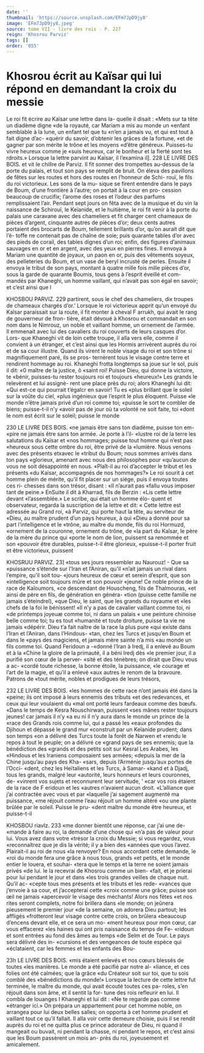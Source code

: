 ```yaml
---
date: ''
thumbnail: 'https://source.unsplash.com/EFm7JpD9jy8'
image: 'EFm7JpD9jy8.jpeg'
source: tome VII - livre des rois - P. 227
reign: 'Khosrou Parviz'
tags: []
order: '055'
---
```


# Khosrou écrit au Kaïsar qui lui répond en demandant la croix du messie

Le roi fit écrire au Kaïsar une lettre dans la- quelle il disait : «Mets sur ta tête un diadème digne «de la royauté, car Mariam a mis au monde un «enfant semblable à la lune, un enfant tel que tu «n’en a jamais vu, et qui est tout à fait digne d’ac- «quérir du savoir, d’obtenir les grâces de la fortune,
«et de gagner par son mérite le trône et les moyens «d’être généreux. Puisses-tu vivre heureux comme je
«suis heureux, car le bonheur et la fierté sont tes rdroits.»
Lorsque la lettre parvint au Kaïsar, il l’examina il].
228 LE LIVRE DES BOIS.
et vit le chillre de Parviz. Il fit sonner des trompettes
au-dessus de la porte du palais, et tout son pays se
remplit de bruit. On éleva des pavillons de fêtes sur
les routes et hors des routes en l’honneur de Schi-
rouï, le fils du roi victorieux. Les sons de la mu-
sique se firent entendre dans le pays de Boum, d’une frontière à l’autre; on portait à la cour en pro-
cession beaucoup de crucifix; l’arome des roses et l’odeur des parfums remplissaient l’air. Pendant
sept jours on fêta avec de la musique et du vin la naissance de Schirouï, le Keïanide, et le huitième,
le roi fit venir à la porte du palais une caravane avec des chameliers et fit charger cent chameaux de pièces d’argent, cinquante autres de pièces d’or;
deux cents autres portaient des brocarts de Boum, tellement brillants d’or, qu’on aurait dit que l’é-
toffe ne contenait pas de chaîne de soie; puis quarante tables d’or avec des pieds de corail, des tables dignes d’un roi; enfin, des figures d’animaux sauvages en
or et en argent, avec des yeux en pierres fines. Il envoya à Mariam une quantité de joyaux, un paon
en or, puis des vêtements soyeux, des pelleteries du Boum, et un vase de beryl incrusté de perles. Ensuite il envoya le tribut de son pays, montant à quatre mille fois mille pièces d’or, sous la garde de quarante Boumis, tous gens à l’esprit éveillé et com-
mandés par Khaneghi, un homme vaillant, qui n’avait pas son égal en savoir; et c’est ainsi que
l

KHOSBOU PARVIZ. 229 partirent, sous le chef des chameliers, dix troupes
de chameaux chargés d’or.’
Lorsque le roi victorieux apprit qu’un envoyé du
Kaîsar paraissait sur la route, il fit monter à cheval
F arrukh, qui avait le rang de gouverneur de fron- tière, était dévoué à Khosrou et commandait en son
nom dans le Nimrouz, un noble et vaillant homme, un ornement de l’armée. Il emmenait avec lui des cavaliers du roi couverts de leurs casques d’or. Lors- que Khaneghi vit de loin cette troupe, il alla vers elle, comme il convient à un étranger, et c’est ainsi
que les Hormis arrivèrent auprès du roi et de sa cour illustre. Quand ils virent le noble visage du roi et son trône si magnifiquement paré, ils se pros- ternèrent tous le visage contre terre et rendirent hommage au roi. Khaneghi frotta longtemps sa joue sur le sol, puis il dit: «0 maître de la justice, ô «saint roi! Puisse Dieu, qui donne la victoire, te «bénir, puisses-tu rester toujours roi et toujours «heureux!» Les grands le relevèrent et lui assignè-
rent une place près du roi; alors Khaneghi lui dit: «Qui est-ce qui pourrait t’égalcr en savoir! Tu es
«plus brillant que le soleil sur la voûte du ciel, «plus ingénieux que l’esprit le plus éloquent. Puisse
«le monde n’être jamais privé d’un roi comme toi;
«puisse le sort te combler de biens; puisse-t-il n’y «avoir pas de jour où ta volonté ne soit faite, toi «dont le nom est écrit sur le soleil; puisse le monde

230 LE LIVRE DES BOIS.
«ne jamais être sans ton diadème, puisse ton em- «pire ne jamais être sans ton armée. Je porte à l’il-
«lustre roi de la terre les salutations du Kaïsar et «nos hommages; puisse tout homme qui n’est pas «heureux sous cette ombre du roi, être privé de la «lumière. Nous venons avec des présents etxavec le «tribut du Boum; nous sommes arrivés dans ton pays «glorieux, amenant avec nous des philosophes pour «qu’aucun de vous ne soit désappointé en nous.
«Plaît-il au roi d’accepter le tribut et les présents «du Kaïsar, accompagnés de nos hommages?»
Le roi sourit à cet homme plein de mérite, qu’il
fit placer sur un siége, puis il envoya toutes ces ri- chesses dans son trésor, disant : «Il n’aurait pas «fallu vous imposer tant de peine.» EnSuite il dit à Kharrad, fils de Berzin : «Lis cette lettre devant «l’assemblée.» Le scribe, qui était un homme élo-
quent et observateur, regarda la suscription de la lettre et dit: « Cette lettre est adressée au Grand roi,
«à Parviz, qui porte haut la tête, au serviteur de «Dieu, au maître prudent d’un pays heureux, à qui
«Dieu a donné pour sa part l’intelligence et le «trône, au maître du monde, fils du roi Hormuzd, «ornement de la couronne, ornement du trône, de «la part du Kaîsar, le père de la mère du prince qui «porte le nom de lion, puissent sa renommée et son «pouvoir être durables, puisse-t-il être glorieux, «puisse-t-il porter fruit et être victorieux, puissent

KHOSRUU PARVIZ. 23] «tous ses jours ressembler au Naurouz! - Que sa
«puissance s’étende sur l’Iran et l’Aniran, qu’il
«n’ait jamais un rival dans l’empire, qu’il soit tou- «jours heureux de cœur et serein d’esprit, que son
«intelligence soit toujours mûre et son pouvoir «jeune! Ce noble prince de la race de Kaîoumors, «ce descendant de Houscheng, fils de Thalmouras, «et ainsi de père en fils, de génération en généra-
«tion (puisse cette famille ne jamais s’éteindrel),
«que Dieu, le saint, que les grands du royaume et «les chefs de la foi le bénissent!
«Il n’y a pas de cavalier vaillant comme toi, ni
«de printemps joyeuæ comme toi, ni dans un palais « une peinture chinoise belle comme toi; tu es tout «humanité et toute droiture, puisse ta vie ne jamais «dépérir. Dieu t’a fait naître de la race la plus pure
«qui existe dans l’Iran et l’Aniran, dans l’Hindous-
«tan, chez les Turcs et jusqu’en Boum et dans le «pays des magiciens, et jamais mère sainte n’a mis
«au monde un fils comme toi. Quand Feridoun a
-«donné l’Iran à Iredj, il a enlevé au Boum et à la «Chine la gloire de la primauté, il a béni Iredj dès «le premier jour, il a purifié son cœur de la perver- «sité et des ténèbres; on dirait que Dieu vous a ac- «cordé toute richesse, la bonne étoile, la puissance, «le courage et l’art de la magie, et qu’il a enlevé
«aux autres le renom de la bravoure. Patrons de «tout mérite, nobles et prodigues de leurs trésors,

232 LE LIVRE DES BOIS.
«les hommes de cette race n’ont jamais été dans la
«peine; ils ont imposé à leurs ennemis des tributs «et des redevances, et ceux qui leur voulaient du «mal ont porté leurs fardeaux comme des bœufs.
«Dans le temps de Kesra Nouschirwan, puissent «ses mânes rester toujours jeunes! car jamais il n’y
«a eu ni il n’y aura dans le monde un prince de la «race des Grands rois comme lui, qui a passé les «eaux profondes du Djihoun et dépassé le grand mur «construit par un Keïanide prudent; dans son temps «on a délivré des Turcs toute la forêt de Narwen et «rendu le repos à tout le peuple; on a délivré ce «grand pays de ses ennemis; que la bénédiction des «grands et des petits soit sur Kesral Les Arabes, les «Hindous et les Iraniens composaient ses armées; «depuis la mer de la Chine jusqu’au pays des Kha- «sars, depuis l’Arménie jusqu’aux portes de l’Occi-
«dent, chez les Heïtaliens et les Turcs, à Samar- «kand et à Djadj, tous les grands, malgré leur «autorité, leurs honneurs et leurs couronnes, de- «vinrent vos sujets et reconnurent leur servitude,
’ «car vos rois étaient de la race de F eridoun et les «autres n’avaient aucun droit.
«L’alliance que j’ai contractée avec vous et par «laquelle j’ai sagement augmenté ma puissance, «me réjouit comme l’eau réjouit un homme altéré
«ou une plante brûlée par le soleil. Puisse le pru- «dent maître du monde être heureux, et puisse-t-il

KHOSBOU riavIz. 233 «me donner bientôt une réponse, car j’ai une de-
«mande à faire au roi, la demande d’une chose qui «n’a pas de valeur pour lui. Vous avez dans votre «trésor la croix du Messie; si vous regardez, vous «reconnaîtrez que je dis la vérité; il y a bien des «années que vous l’avez. Plairait-il au roi de nous
«la renvoyer? En nous accordant cette demande, le «roi du monde fera une grâce à nous tous, grands «et petits, et le monde entier le louera, et souhai- «tera que le temps et la terre ne soient jamais privés
«de lui. le la recevrai de Khosrou comme un bien- «fait, et je prierai pour lui pendant le jour et dans «les trois grandes veilles de chaque nuit. Qu’il ac- «cepte tous mes présents et les tributs et les rede- «vances que j’envoie à sa cour, et j’accepterai cette
«croix comme une grâce; puisse son œil ne jamais «apercevoir le visage des méchants! Alors nos fêtes «et nos rites seront complets, notre foi brillera dans «le monde; on jeûnera pieusement le premier jour «de la semaine, on adorera Dieu partout; les affligés «frotteront leur visage contre cette crois, on brûlera «beaucoup d’encens devant elle, et ce sera un mo-
«ment heureux pour mon cœur, car vous effacerez «les haines qui ont pris naissance du temps de Fe- «ridoun et sont entrées au fond des âmes au temps
«de Selm et de Tour. Le pays sera délivré des in- «cursions et des vengeances de toute espèce qui «éclataient, car les femmes et les enfants des Bou-

23h LE LIVRE DES BOIS.
«mis étaient enlevés et nos cœurs blessés de toutes
«les manières. Le monde a été pacifié par notre al- «Iiance, et ces folies ont été calmées; que la grâce «du Créateur soit sur toi, que tu sois comblé des «bénédictions du monde!»
Lorsque la lecture de cette lettre fut terminée, le maître du monde, qui avait écouté toutes ces pa-
roles, s’en réjouit dans son âme, et il sentit la for-
tune des rois refleurir en lui. Il combla de louanges
I Khaneghi et lui dit : «Ne te regarde pas comme «étranger ici.» On prépara un appartement pour
cet homme noble, on arrangea pour lui deux belles salles; on opporta à cet homme prudent et vaillant tout ce qu’il fallait. Il alla voir cette demeure choisie, puis il se rendit auprès du roi et ne quitta plus ce prince adorateur de Dieu, ni quand il mangeait ou buvait, ni pendant la chasse, ni pendant le repos, et c’est ainsi que les Boum passèrent un mois an-
près du roi, joyeusement et amicalement.
